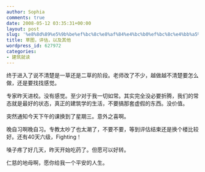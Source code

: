 ```yaml
---
author: Sophia
comments: true
date: 2008-05-12 03:35:31+00:00
layout: post
slug: '%e8%8d%89%e5%9b%be%ef%bc%8c%e8%af%84%e4%bc%b0%ef%bc%8c%e4%bb%a5%e5%8f%8a%e5%85%b6%e4%bb%96'
title: 草图，评估，以及其他
wordpress_id: 627972
categories:
- 建筑就读
---
```


终于进入了说不清楚是一草还是二草的阶段。老师改了不少，越做越不清楚要怎么做，还是要找找感觉。

专家昨天进校。没有感觉。至少对于我一切如常。其实完全没必要折腾，我们的常态就是最好的状态，真正的建筑学的生活，不要搞那套虚假的东西。没价值。

突然通知今天下午的课换到了星期三。意外之喜啊。 

晚自习啊晚自习。专教太吵了也太潮了，不要不要，等到评估结束还是换个楼比较好。还有40天六级，Fighting！

嗓子疼了好几天，昨天开始吃药了。但愿可以好转。

仁慈的地母啊，愿你给我一个平安的人生。 
